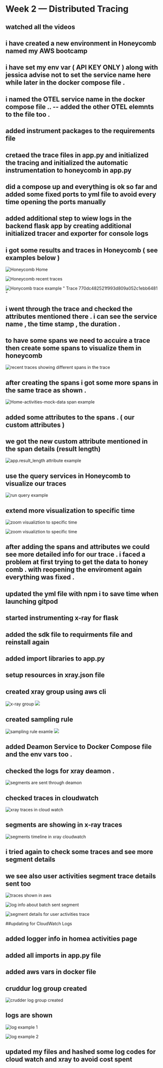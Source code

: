 # Week 2 — Distributed Tracing

## watched all the videos 

## i have created a new environment in Honeycomb named my AWS bootcamp

## i have set my env var ( API KEY ONLY ) along with jessica advise not to set the service name here while later in the docker compose file .

## i named the OTEL service name in the docker compose file  .. -- added the other OTEL elemnts to the file too . 

## added instrument packages to the requirements file 

## cretaed the trace files in app.py and initialized the tracing and initialized the automatic instrumentation to honeycomb in app.py 

## did a compose up and everything is ok so far and added some fixed ports to yml file to avoid every time opening the ports manually 

## added additional step to wiew logs in the backend flask app by creating additional initialized tracer and exporter for console logs 

## i got some results and traces in Honeycomb ( see examples below )

![Honeycomb Home ](assets/Honeycomb%201.JPG)

![Honeycomb recent traces ](assets/Honeycomb%202.JPG)

![Honycomb trace example " Trace 770dc482521f993d809a052c1ebb6481 "](assets/Honeycomb%203.JPG)

## i went through the trace and checked the attributes mentioned there . i can see the service name , the time stamp , the duration .

## to have some spans we need to accuire a trace then create some spans to visualize them in honeycomb 

![recent traces showing different spans in the trace ](assets/Honeycomb%204.JPG)

## after creating the spans i got some more spans in the same trace as shown .

![Home-activities-mock-data span example ](assets/Honeycomb%205.JPG)

## added some attributes to the spans . ( our custom attributes ) 

## we got the new custom attribute mentioned in the span details (result length)


![app.result_length attribute example ](assets/Honeycomb%206.JPG)

## use the query services in Honeycomb to visualize our traces 

![run query example ](assets/Honeycomb%207.JPG)

## extend more visualization to specific time 
![zoom visualiztion to specific time ](assets/Honeycomb%208.JPG)

![zoom visualiztion to specific time ](assets/Honeycomb%209.JPG)


## after adding the spans and attributes we could see more detailed info for our trace . i faced a problem at first trying to get the data to honey comb . with reopening the enviroment again everything was fixed  .


## updated the yml file with npm i to save time when launching gitpod 

## started instrumenting x-ray for flask 

## added the sdk file to requirments file and reinstall again 

## added import libraries to app.py 

## setup resources in xray.json file 

## created xray group using aws cli 
![x-ray group ](assets/X-RAY%201.JPG)
![](assets/X-RAY%203.JPG)

## created sampling rule 
![sampling rule examle ](assets/X-RAY%202.JPG)
![](assets/X-RAY%204.JPG)


## added Deamon Service to Docker Compose file and the env vars too . 

## checked the logs for xray deamon . 
![segments are sent through deamon ](assets/X-RAY%20daemon%20logs.JPG)

## checked traces in cloudwatch 
![xray traces in cloud watch ](assets/X-RAY%20traces%20in%20cloudwatch.JPG)

## segments are showing in x-ray traces 
![segments timeline in xray cloudwatch ](assets/segment%20example%20in%20x-ray%20traces.JPG)

## i tried again to check some traces and see more segment details 

## we see also user activities segment trace details sent too 

![traces shown in aws ](assets/traces%20for%20user%20activities.JPG)

![log info about batch sent segment ](assets/batch%20sent%201%20segment.JPG)

![segment details for user activities trace](assets/segment%20details%20for%20user%20activities%20trace.JPG)

##updating for CloudWatch Logs

## added logger info in homea activities page 

## added all imports in app.py file 

## added aws vars in docker file 

## cruddur log group created 
![crudder log group created ](assets/CRUDDUR%20LOG%20GROUP%20CREATED.JPG)

## logs are shown 
![log example 1](assets/log%20example%201.JPG)

![log example 2](assets/log%20example%202.JPG)

## updated my files and hashed some log codes for cloud watch and xray  to avoid cost spent 




